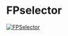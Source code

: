 # FPselector

[![FPSelector]([https://api.netlify.com/api/v1/badges/9a6c3321-2357-4b78-874c-e074600b105a/deploy-status)](https://interfaceet.netlify.app)

